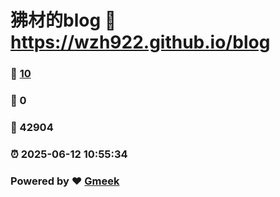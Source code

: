 # 狒材的blog :link: https://wzh922.github.io/blog 
### :page_facing_up: [10](https://wzh922.github.io/blog/tag.html) 
### :speech_balloon: 0 
### :hibiscus: 42904 
### :alarm_clock: 2025-06-12 10:55:34 
### Powered by :heart: [Gmeek](https://github.com/Meekdai/Gmeek)
